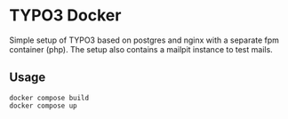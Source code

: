 # TYPO3 Docker

Simple setup of TYPO3 based on postgres and nginx with a separate fpm container (php).
The setup also contains a mailpit instance to test mails.

## Usage

```shell
docker compose build
docker compose up
```
